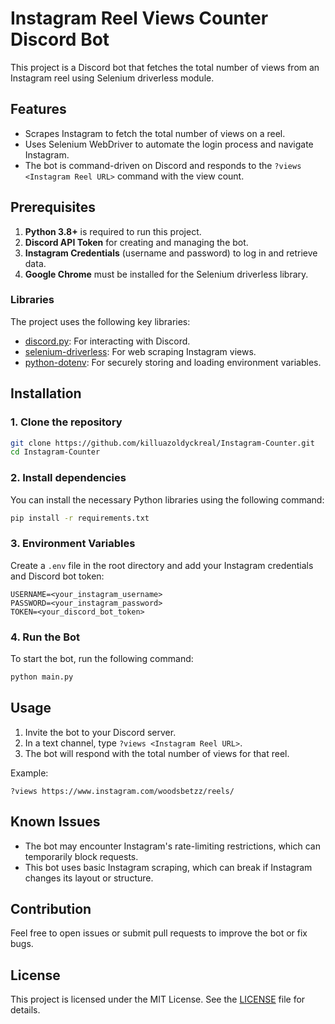 # Instagram Reel Views Counter Discord Bot

This project is a Discord bot that fetches the total number of views from an Instagram reel using Selenium driverless module.

## Features
- Scrapes Instagram to fetch the total number of views on a reel.
- Uses Selenium WebDriver to automate the login process and navigate Instagram.
- The bot is command-driven on Discord and responds to the `?views <Instagram Reel URL>` command with the view count.

## Prerequisites

1. **Python 3.8+** is required to run this project.
2. **Discord API Token** for creating and managing the bot.
3. **Instagram Credentials** (username and password) to log in and retrieve data.
4. **Google Chrome** must be installed for the Selenium driverless library.

### Libraries
The project uses the following key libraries:
- [discord.py](https://pypi.org/project/discord.py/): For interacting with Discord.
- [selenium-driverless](https://pypi.org/project/selenium-driverless/): For web scraping Instagram views.
- [python-dotenv](https://pypi.org/project/python-dotenv/): For securely storing and loading environment variables.

## Installation

### 1. Clone the repository
```bash
git clone https://github.com/killuazoldyckreal/Instagram-Counter.git
cd Instagram-Counter
```

### 2. Install dependencies
You can install the necessary Python libraries using the following command:
```bash
pip install -r requirements.txt
```

### 3. Environment Variables
Create a `.env` file in the root directory and add your Instagram credentials and Discord bot token:
```
USERNAME=<your_instagram_username>
PASSWORD=<your_instagram_password>
TOKEN=<your_discord_bot_token>
```

### 4. Run the Bot
To start the bot, run the following command:
```bash
python main.py
```

## Usage

1. Invite the bot to your Discord server.
2. In a text channel, type `?views <Instagram Reel URL>`.
3. The bot will respond with the total number of views for that reel.

Example:
```
?views https://www.instagram.com/woodsbetzz/reels/
```

## Known Issues

- The bot may encounter Instagram's rate-limiting restrictions, which can temporarily block requests.
- This bot uses basic Instagram scraping, which can break if Instagram changes its layout or structure.

## Contribution

Feel free to open issues or submit pull requests to improve the bot or fix bugs.

## License

This project is licensed under the MIT License. See the [LICENSE](LICENSE) file for details.

